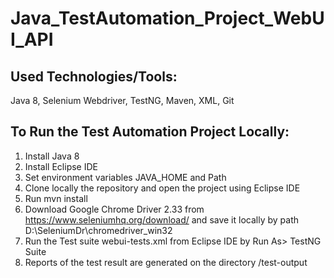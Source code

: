 # Java_TestAutomation_Project_WebUI_API

## Used Technologies/Tools:

Java 8, Selenium Webdriver, TestNG, Maven, XML, Git


## To Run the Test Automation Project Locally:

1)	Install Java 8
2)	Install Eclipse IDE
3)	Set environment variables JAVA_HOME and Path
4)	Clone locally the repository and open the project using Eclipse IDE
5)  Run mvn install
6)  Download Google Chrome Driver 2.33 from https://www.seleniumhq.org/download/ and save it locally by path D:\SeleniumDr\chromedriver_win32
7)	Run the Test suite webui-tests.xml from Eclipse IDE by Run As> TestNG Suite
8)  Reports of the test result are generated on the directory /test-output
